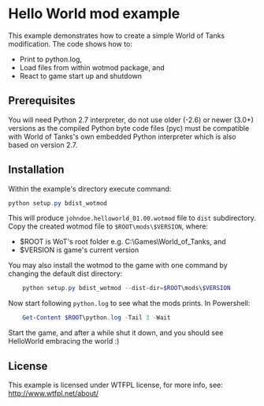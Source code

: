 # Hello World mod example

This example demonstrates how to create a simple World of Tanks modification.
The code shows how to:
 - Print to python.log,
 - Load files from within wotmod package, and
 - React to game start up and shutdown

## Prerequisites

You will need Python 2.7 interpreter, do not use older (-2.6) or newer (3.0+)
versions as the compiled Python byte code files (pyc) must be compatible with
World of Tanks's own embedded Python interpreter which is also based on
version 2.7.

## Installation

Within the example's directory execute command:

```powershell
python setup.py bdist_wotmod
```

This will produce `johndoe.helloworld_01.00.wotmod` file to `dist` subdirectory.
Copy the created wotmod file to `$ROOT\mods\$VERSION`, where:
 - $ROOT is WoT's root folder e.g. C:\Games\World_of_Tanks, and
 - $VERSION is game's current version

You may also install the wotmod to the game with one command by changing the
default dist directory:

```powershell
    python setup.py bdist_wotmod --dist-dir=$ROOT\mods\$VERSION
```

Now start following `python.log` to see what the mods prints. In Powershell:

```powershell
    Get-Content $ROOT\python.log -Tail 3 -Wait
```

Start the game, and after a while shut it down, and you should see HelloWorld
embracing the world :)

## License

This example is licensed under WTFPL license, for more info, see:
  http://www.wtfpl.net/about/
